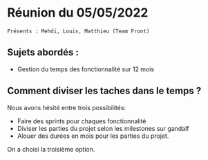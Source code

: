 # Réunion du 05/05/2022

    Présents : Mehdi, Louis, Matthieu (Team Front)
  
## Sujets abordés :
  - Gestion du temps des fonctionnalité sur 12 mois

## Comment diviser les taches dans le temps ?
  Nous avons hésité entre trois possibilités:
  
  - Faire des sprints pour chaques fonctionnalité
  - Diviser les parties du projet selon les milestones sur gandalf
  - Alouer des durées en mois pour les parties du projet.

  On a choisi la troisième option.
